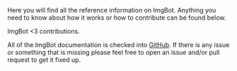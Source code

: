 Here you will find all the reference information on ImgBot. Anything you need to know about how it works or how to contribute can be found below.

ImgBot <3 contributions.

All of the ImgBot documentation is checked into [GitHub](https://github.com/dabutvin/ImgBot/tree/master/Docs). If there is any issue or something that is missing please feel free to open an issue and/or pull request to get it fixed up.
